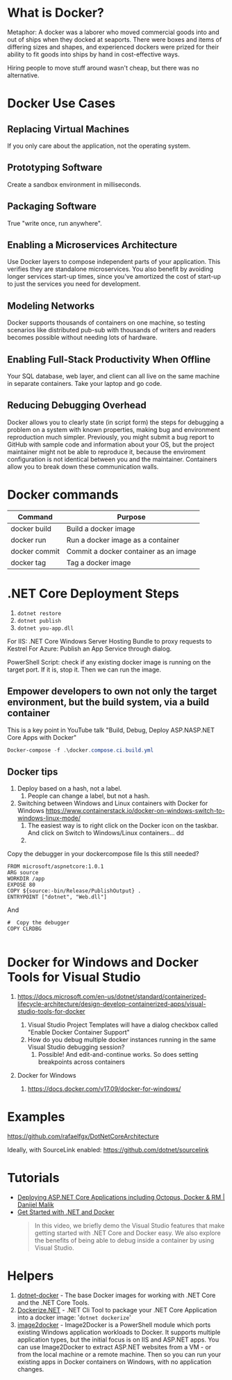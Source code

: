 # What is Docker?
Metaphor: A docker was a laborer who moved commercial goods into and out of ships when they docked at seaports.
There were boxes and items of differing sizes and shapes, 
and experienced dockers were prized for their ability to fit goods into ships by hand in cost-effective ways.

Hiring people to move stuff around wasn't cheap, but there was no alternative.

# Docker Use Cases

## Replacing Virtual Machines
If you only care about the application, not the operating system.

## Prototyping Software
Create a sandbox environment in milliseconds.

## Packaging Software
True "write once, run anywhere".

## Enabling a Microservices Architecture
Use Docker layers to compose independent parts of your application.  This verifies they are standalone microservices. You also benefit by avoiding longer services start-up times, since you've amortized the cost of start-up to just the services you need for development.

## Modeling Networks
Docker supports thousands of containers on one machine, so testing scenarios like distributed pub-sub with thousands of writers and readers becomes possible without needing lots of hardware.

## Enabling Full-Stack Productivity When Offline
Your SQL database, web layer, and client can all live on the same machine in separate containers. Take your laptop and go code.

## Reducing Debugging Overhead
Docker allows you to clearly state (in script form) the steps for debugging a problem on a system with known properties, making bug and environment reproduction much simpler.  Previously, you might submit a bug report to GitHub with sample code and information about your OS, but the project maintainer might not be able to reproduce it, because the enviroment configuration is not identical between you and the maintainer.  Containers allow you to break down these communication walls.

# Docker commands

| Command | Purpose |
| ------- | ------- |
| docker build | Build a docker image |
| docker run | Run a docker image as a container |
| docker commit | Commit a docker container as an image |
| docker tag | Tag a docker image |

# .NET Core Deployment Steps
1. `dotnet restore`
2. `dotnet publish`
3. `dotnet you-app.dll`

For IIS: .NET Core Windows Server Hosting Bundle to proxy requests to Kestrel
For Azure: Publish an App Service through dialog.

PowerShell Script: check if any existing docker image is running on the target port. If it is, stop it. Then we can run the image.

## Empower developers to own not only the target environment,  but the build system, via a build container
This is a key point in YouTube talk "Build, Debug, Deploy ASP.NASP.NET Core Apps with Docker"

```powershell
Docker-compose -f .\docker.compose.ci.build.yml
```

## Docker tips
1. Deploy based on a hash, not a label.
    1. People can change a label, but not a hash.
2. Switching between Windows and Linux containers with Docker for Windows  https://www.containerstack.io/docker-on-windows-switch-to-windows-linux-mode/
    1. The easiest way is to right click on the Docker icon on the taskbar.
And click on Switch to Windows/Linux containers… dd
    2. 

Copy the debugger in your dockercompose file
Is this still needed?
```docker
FROM microsoft/aspnetcore:1.0.1
ARG source
WORKDIR /app
EXPOSE 80
COPY ${source:-bin/Release/PublishOutput} .
ENTRYPOINT ["dotnet", "Web.dll"]
```


And

```docker
#  Copy the debugger 
COPY CLRDBG


```

# Docker for Windows and Docker Tools for Visual Studio
1. https://docs.microsoft.com/en-us/dotnet/standard/containerized-lifecycle-architecture/design-develop-containerized-apps/visual-studio-tools-for-docker
    1. Visual Studio Project Templates will have a dialog checkbox called "Enable Docker Container Support"
    2. How do you debug multiple docker instances running in the same Visual Studio debugging session?
        1. Possible! And edit-and-continue works. So does setting breakpoints across containers
        
2. Docker for Windows
    1. https://docs.docker.com/v17.09/docker-for-windows/



# Examples
https://github.com/rafaelfgx/DotNetCoreArchitecture

Ideally, with SourceLink enabled: https://github.com/dotnet/sourcelink

# Tutorials
* [Deploying ASP.NET Core Applications including Octopus, Docker & RM | Danijel Malik](https://www.youtube.com/watch?v=ni2tWx8lw3M)
* [Get Started with .NET and Docker](https://www.youtube.com/watch?v=MzKDtf29bCA)
    > In this video, we briefly demo the Visual Studio features that make getting started with .NET Core and Docker easy. We also explore the benefits of being able to debug inside a container by using Visual Studio.

# Helpers
1. [dotnet-docker](https://github.com/dotnet/dotnet-docker) - The base Docker images for working with .NET Core and the .NET Core Tools.
2. [Dockerize.NET](https://github.com/brthor/Dockerize.NET) - .NET Cli Tool to package your .NET Core Application into a docker image: '`dotnet dockerize`'
3. [image2docker](https://github.com/docker/communitytools-image2docker-win) - Image2Docker is a PowerShell module which ports existing Windows application workloads to Docker. It supports multiple application types, but the initial focus is on IIS and ASP.NET apps. You can use Image2Docker to extract ASP.NET websites from a VM - or from the local machine or a remote machine. Then so you can run your existing apps in Docker containers on Windows, with no application changes.

